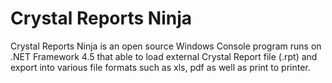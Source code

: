 # Crystal Reports Ninja
Crystal Reports Ninja is an open source Windows Console program runs on .NET Framework 4.5 that able 
to load external Crystal Report file (.rpt) and export into various file formats such as xls, pdf as well as print to printer.


